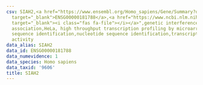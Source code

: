 ```yaml
---
csv: SIAH2,<a href="https://www.ensembl.org/Homo_sapiens/Gene/Summary?db=core;g=ENSG00000181788"
  target="_blank">ENSG00000181788</a>,<a href="https://www.ncbi.nlm.nih.gov/pubmed/17216044"
  target="_blank"><i class="fas fa-file"></i></a>",genetic interference,functional
  association,HeLa, high throughput transcription profiling by microarray,nucleotide
  sequence identification,nucleotide sequence identification,transcriptional regulation,up-regulates
  activity
data_alias: SIAH2
data_id: ENSG00000181788
data_numevidence: 1
data_species: Homo sapiens
data_taxid: '9606'
title: SIAH2
---
```

